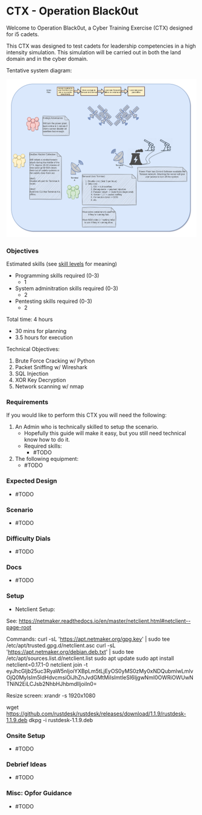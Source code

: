 # CTX - Operation Black0ut

Welcome to Operation Black0ut, a Cyber Training Exercise (CTX) designed for i5 cadets.

This CTX was designed to test cadets for leadership competencies in a high intensity simulation. This simulation will be carried out in both the land domain and in the cyber domain.

Tentative system diagram:

![diagram](Overview.drawio.png)

### Objectives

Estimated skills (see [skill levels](https://github.com/CyberTrainingExercise/Docs/blob/master/ctx_requirements.md) for meaning)
- Programming skills required (0-3)
    - 1
- System adminitration skills required (0-3)
    - 2
- Pentesting skills required (0-3)
    - 2

Total time: 4 hours
 - 30 mins for planning
 - 3.5 hours for execution

Technical Objectives:
1. Brute Force Cracking w/ Python
2. Packet Sniffing w/ Wireshark
3. SQL Injection
4. XOR Key Decryption
5. Network scanning w/ nmap

### Requirements

If you would like to perform this CTX you will need the following:

1. An Admin who is technically skilled to setup the scenario.
    - Hopefully this guide will make it easy, but you still need technical know how to do it.
    - Required skills:
        - #TODO
2. The following equipment:
    - #TODO

### Expected Design

- #TODO

### Scenario

- #TODO

### Difficulty Dials

- #TODO

### Docs

- #TODO

### Setup

- Netclient Setup:

See: https://netmaker.readthedocs.io/en/master/netclient.html#netclient--page-root

Commands:
curl -sL 'https://apt.netmaker.org/gpg.key' | sudo tee /etc/apt/trusted.gpg.d/netclient.asc
curl -sL 'https://apt.netmaker.org/debian.deb.txt' | sudo tee /etc/apt/sources.list.d/netclient.list
sudo apt update
sudo apt install netclient=0.17.1-0
netclient join -t eyJhcGljb25uc3RyaW5nIjoiYXBpLm5tLjEyOS0yMS0zMy0xNDQubmlwLmlvOjQ0MyIsIm5ldHdvcmsiOiJhZnJvdGMtMiIsImtleSI6IjgwNmI0OWRiOWUwNTNiN2EiLCJsb2NhbHJhbmdlIjoiIn0=

Resize screen:
xrandr -s 1920x1080

wget https://github.com/rustdesk/rustdesk/releases/download/1.1.9/rustdesk-1.1.9.deb
dkpg -i rustdesk-1.1.9.deb



### Onsite Setup

- #TODO

### Debrief Ideas

- #TODO


### Misc: Opfor Guidance

- #TODO
